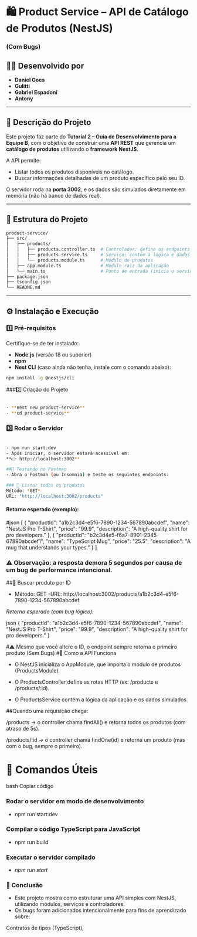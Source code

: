 # 🛍️ Product Service – API de Catálogo de Produtos (NestJS)
### (Com Bugs)

## 👨‍💻 Desenvolvido por

- **Daniel Goes**  
- **Gulitti**  
- **Gabriel Espadoni**  
- **Antony**

---

## 📖 Descrição do Projeto


Este projeto faz parte do **Tutorial 2 – Guia de Desenvolvimento para a Equipe B**, com o objetivo de construir uma **API REST** que gerencia um **catálogo de produtos** utilizando o **framework NestJS**.

A API permite:
- Listar todos os produtos disponíveis no catálogo.  
- Buscar informações detalhadas de um produto específico pelo seu ID.  

O servidor roda na **porta 3002**, e os dados são simulados diretamente em memória (não há banco de dados real).

---

## 🧩 Estrutura do Projeto

```bash
product-service/
├── src/
│   ├── products/
│   │   ├── products.controller.ts  # Controlador: define os endpoints HTTP
│   │   ├── products.service.ts     # Serviço: contém a lógica e dados simulados
│   │   └── products.module.ts      # Módulo de produtos
│   ├── app.module.ts               # Módulo raiz da aplicação
│   └── main.ts                     # Ponto de entrada (inicia o servidor)
├── package.json
├── tsconfig.json
└── README.md
```
---

## ⚙️ Instalação e Execução

### 1️⃣ Pré-requisitos
Certifique-se de ter instalado:  
- **Node.js** (versão 18 ou superior)  
- **npm**  
- **Nest CLI** (caso ainda não tenha, instale com o comando abaixo):

```bash
npm install -g @nestjs/cli
```

###2️⃣ Criação do Projeto
```bash

- **nest new product-service**
- **cd product-service**
```

### 3️⃣ Rodar o Servidor
```bash

- npm run start:dev
- Após iniciar, o servidor estará acessível em:
**👉 http://localhost:3002**

##🧪 Testando no Postman
- Abra o Postman (ou Insomnia) e teste os seguintes endpoints:

### 🔹 Listar todos os produtos
Método: *GET*
URL: "http://localhost:3002/products"
``` 
#### Retorno esperado (exemplo):

#json
[
  {
    "productId": "a1b2c3d4-e5f6-7890-1234-567890abcdef",
    "name": "NestJS Pro T-Shirt",
    "price": "99.9",
    "description": "A high-quality shirt for pro developers."
  },
  {
    "productId": "b2c3d4e5-f6a7-8901-2345-67890abcdef1",
    "name": "TypeScript Mug",
    "price": "25.5",
    "description": "A mug that understands your types."
  }
]
### ⚠️ Observação: a resposta demora 5 segundos por causa de um bug de performance intencional.

##🔹 Buscar produto por ID

- Método: GET
-URL: http://localhost:3002/products/a1b2c3d4-e5f6-7890-1234-567890abcdef

*Retorno esperado (com bug lógico):*

json
{
  "productId": "a1b2c3d4-e5f6-7890-1234-567890abcdef",
  "name": "NestJS Pro T-Shirt",
  "price": "99.9",
  "description": "A high-quality shirt for pro developers."
}

#⚠️ Mesmo que você altere o ID, o endpoint sempre retorna o primeiro produto (Sem Bugs)
#🧠 Como a API Funciona
- O NestJS inicializa o AppModule, que importa o módulo de produtos (ProductsModule).

- O ProductsController define as rotas HTTP (ex: /products e /products/:id).

- O ProductsService contém a lógica da aplicação e os dados simulados.

##Quando uma requisição chega:

/products → o controller chama findAll() e retorna todos os produtos (com atraso de 5s).

/products/:id → o controller chama findOne(id) e retorna um produto (mas com o bug, sempre o primeiro).

# 🧰 Comandos Úteis
bash
Copiar código
### Rodar o servidor em modo de desenvolvimento
- npm run start:dev

### Compilar o código TypeScript para JavaScript
- npm run build

### Executar o servidor compilado
- *npm run start*

### 🚀 Conclusão
- Este projeto mostra como estruturar uma API simples com NestJS, utilizando módulos, serviços e controladores.
- Os bugs foram adicionados intencionalmente para fins de aprendizado sobre:

Contratos de tipos (TypeScript),

